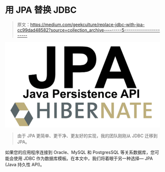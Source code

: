 # 用 JPA 替换 JDBC

> 原文：<https://medium.com/geekculture/replace-jdbc-with-jpa-cc99dad48582?source=collection_archive---------5----------------------->

![](img/2ca775be52304cc6e20f6e5ccbcc0710.png)

> 由于 JPA 更简单、更干净、更友好的实现，我的团队刚刚从 JDBC 迁移到 JPA。

如果您的应用程序连接到 Oracle、MySQL 和 PostgresSQL 等关系数据库，您可能会使用 JDBC 作为数据库模板。在本文中，我们将着眼于另一种选择— JPA (Java 持久性 API)。
